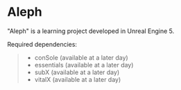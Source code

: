 # Aleph

"Aleph" is a learning project developed in Unreal Engine 5.

Required dependencies:
> - conSole (available at a later day)
> - essentials (available at a later day)
> - subX (available at a later day)
> - vitalX (available at a later day)